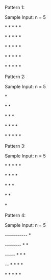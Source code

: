 Pattern 1:

Sample Input: n = 5

\* \* \* \* \*

\* \* \* \* \*

\* \* \* \* \*

\* \* \* \* \*

\* \* \* \* \*

Pattern 2:

Sample Input: n = 5

\*

\* \*

\* \* \*

\* \* \* \*

\* \* \* \* \*

Pattern 3:

Sample Input: n = 5

\* \* \* \* \*

\* \* \* \*

\* \* \*

\* \*

\*

Pattern 4:

Sample Input: n = 5

----------- \*

-------- \* \*

----- \* \* \*

-- \* \* \* \*

\* \* \* \* \*
